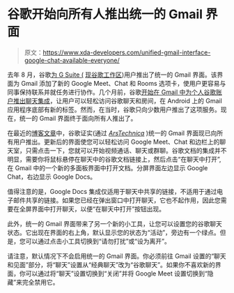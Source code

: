 # 谷歌开始向所有人推出统一的 Gmail 界面

> 原文：<https://www.xda-developers.com/unified-gmail-interface-google-chat-available-everyone/>

去年 8 月，谷歌[为 G Suite (](https://www.xda-developers.com/google-meet-google-chat-google-rooms-gmail-g-suite/) [现谷歌工作区](https://www.xda-developers.com/gmail-calendar-drive-docs-meet-new-icons-g-suites-rebranding-google-workspace/))用户推出了统一的 Gmail 界面。该界面为 Gmail 添加了新的 Google Meet、Chat 和 Rooms 选项卡，使用户更容易与同事保持联系并就任务进行协作。几个月前，谷歌[开始在 Gmail 中为个人谷歌账户推出聊天集成](https://www.xda-developers.com/gmail-rolling-out-chat-integration-personal-google-accounts/)，让用户可以轻松访问谷歌聊天和房间，在 Android 上的 Gmail 应用程序底部有新的标签。然而，在当时，谷歌只向少数用户推出了这项服务。现在，统一的 Gmail 界面终于面向所有人推出了。

在最近的[博客文章](https://www.blog.google/products/workspace/google-workspace-everyone/)中，谷歌证实(通过 [*ArsTechnica*](https://arstechnica.com/gadgets/2021/06/gmails-big-merger-with-google-chat-meet-and-docs-launches-for-everyone/) )统一的 Gmail 界面现已向所有用户推出。更新后的界面使您可以轻松访问 Google Meet、Chat 和边栏上的聊天室，只需点击一下，您就可以开始视频通话、聊天或群聊。谷歌文档的集成并不明显，需要你将鼠标悬停在聊天中的谷歌文档链接上，然后点击“在聊天中打开”,在 Gmail 中的一个新的多面板界面中打开文档。分屏界面左边显示 Google Chat，右边显示 Google Docs。

值得注意的是，Google Docs 集成仅适用于聊天中共享的链接，不适用于通过电子邮件共享的链接。如果您已经在弹出窗口中打开聊天，它也不起作用，因此您需要在全屏界面中打开聊天，以便“在聊天中打开”按钮出现。

此外，统一的 Gmail 界面带来了另一个新的小工具，让您可以设置您的谷歌聊天状态。它出现在界面的右上角，默认显示您的状态为“活动”，旁边有一个绿点。但是，您可以通过点击小工具切换到“请勿打扰”或“设为离开”。

请注意，默认情况下不会启用统一的 Gmail 界面。你必须前往 Gmail 设置的“聊天和见面”部分，将“聊天”设置从“经典聊天”改为“谷歌聊天”。如果你不喜欢新的界面，你可以通过将“聊天”设置切换到“关闭”并将 Google Meet 设置切换到“隐藏”来完全禁用它。